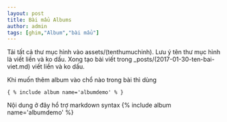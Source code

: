 ```yaml
---
layout: post
title: Bài mẩu Albums
author: admin
tags: [ghim,"Album","bài mẩu"]
---
```

Tải tất cả thư mục hình vào assets/(tenthumuchinh). Lưu ý tên thư mục hình là viết liền và ko dấu.
Xong tạo bài viết trong _posts/(2017-01-30-ten-bai-viet.md) viết liền và ko dấu.

Khi muốn thêm album vào chổ nào trong bài thì dùng 

```
{ % include album name='albumdemo' % }
```
Nội dung ở đây hổ trợ markdown syntax
{% include album name='albumdemo' %}
